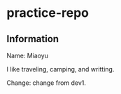 # practice-repo

## Information

Name: Miaoyu

I like traveling, camping, and writting.

Change: change from dev1.
